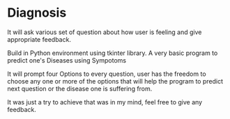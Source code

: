 # Diagnosis
It will ask various set of question about how user is feeling and give appropriate feedback. 


Build in Python environment using tkinter library.
A very basic program to predict one's Diseases using Sympotoms

It will prompt four Options to every question, user has the freedom to choose any one or more of the options
that will help the program to predict next question or the disease one is suffering from.

It was just a try to achieve that was in my mind, feel free to give any feedback.

